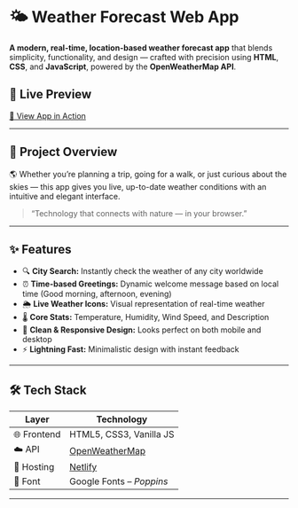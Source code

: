 # 🌤️ Weather Forecast Web App

**A modern, real-time, location-based weather forecast app** that blends simplicity, functionality, and design — crafted with precision using **HTML**, **CSS**, and **JavaScript**, powered by the **OpenWeatherMap API**.

## 🚀 Live Preview
[🔗 View App in Action](https://your-netlify-link.netlify.app)

---

## 🧠 Project Overview

🌎 Whether you’re planning a trip, going for a walk, or just curious about the skies — this app gives you live, up-to-date weather conditions with an intuitive and elegant interface.

> “Technology that connects with nature — in your browser.”

---

## ✨ Features

- 🔍 **City Search:** Instantly check the weather of any city worldwide
- ⏰ **Time-based Greetings:** Dynamic welcome message based on local time (Good morning, afternoon, evening)
- 🌦 **Live Weather Icons:** Visual representation of real-time weather
- 🌡 **Core Stats:** Temperature, Humidity, Wind Speed, and Description
- 🎨 **Clean & Responsive Design:** Looks perfect on both mobile and desktop
- ⚡ **Lightning Fast:** Minimalistic design with instant feedback

---

## 🛠 Tech Stack

| Layer        | Technology           |
|--------------|----------------------|
| 🌐 Frontend   | HTML5, CSS3, Vanilla JS |
| ☁️ API        | [OpenWeatherMap](https://openweathermap.org/api) |
| 🎯 Hosting    | [Netlify](https://www.netlify.com/) |
| 📐 Font       | Google Fonts – *Poppins* |

---

